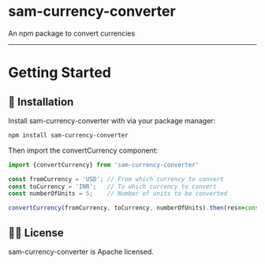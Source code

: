 # sam-currency-converter

An npm package to convert currencies

<hr>

# Getting Started

## 🐇 Installation

Install sam-currency-converter with via your package manager:

```bash
npm install sam-currency-converter
```

Then import the convertCurrency component:

```js
import {convertCurrency} from 'sam-currency-converter'

const fromCurrency = 'USD'; // From which currency to convert
const toCurrency = 'INR';   // To which currency to convert
const numberOfUnits = 5;    // Number of units to be converted

convertCurrency(fromCurrency, toCurrency, numberOfUnits).then(res=>console.log(res));
```

## 🧑‍🎓 License

sam-currency-converter is Apache licensed.
